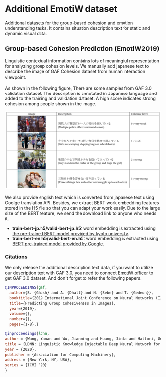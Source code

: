 # Additional EmotiW dataset
Additional datasets for the group-based cohesion and emotion understanding tasks. It contains situation description text for static and dynamic visual data.
## Group-based Cohesion Prediction (EmotiW2019)
Linguistic contextual information contains lots of meaningful representation for analyzing group cohesion levels. We manually add japanese text to describe the image of GAF Cohesion dataset from human interaction viewpoint.　<br><br>
As shown in the following figure, There are some samples from GAF 3.0 validation dataset. The description is annotated in Japanese language and added to the training and validation dataset. A high score indicates strong cohesion among people shown in the image. 
<div align="center"><img src="./GAF-sample.jpg" width="640px"></div>

We also provide english text which is converted from japanese text using Goolge translation API. Besides, we extract BERT work embedding features stored in the H5 file so that you can adapt your work easily. Due to the large size of the BERT feature, we send the download link to anyone who needs it.
* **train-bert-jp.h5/valid-bert-jp.h5:** word embedding is extracted using [the pre-trained BERT model provided by kyoto university](http://nlp.ist.i.kyoto-u.ac.jp/index.php?BERT%E6%97%A5%E6%9C%AC%E8%AA%9EPretrained%E3%83%A2%E3%83%87%E3%83%AB).
* **train-bert-en.h5/valid-bert-en.h5:** word embedding is extracted using [BERT pre-trained model provided by Google](https://github.com/google-research/bert).

### Citations
We only release the additional description text data, if you want to utilize our description text with GAF 3.0, you need to connect [EmotiW officer](https://sites.google.com/view/emotiw2019/organizers?authuser=0) to get GAF 3.0 dataset.  And don't forget to refer the following papers.

```BibTeX
@INPROCEEDINGS{gaf,
  author={S. {Ghosh} and A. {Dhall} and N. {Sebe} and T. {Gedeon}},
  booktitle={2019 International Joint Conference on Neural Networks (IJCNN)}, 
  title={Predicting Group Cohesiveness in Images}, 
  year={2019},
  volume={},
  number={},
  pages={1-8},}
```

```BibTeX
@inproceedings{ldnn,
author = {Wang, Yanan and Wu, Jianming and Huang, Jinfa and Hattori, Gen and Takishima, Yasuhiro and Wada, Shinya and Kimura, Rui and Chen, Jie and Kurihara, Satoshi},
title = {LDNN: Linguistic Knowledge Injectable Deep Neural Network for Group Cohesiveness Understanding},
year = {2020},
publisher = {Association for Computing Machinery},
address = {New York, NY, USA},
series = {ICMI ’20}
}
```
